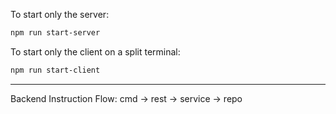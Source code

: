 To start only the server:

```bash
npm run start-server
```

To start only the client on a split terminal:

```bash
npm run start-client
```

---

Backend Instruction Flow: cmd -> rest -> service -> repo
